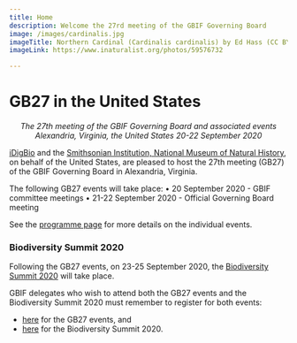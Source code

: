 ```yaml
---
title: Home
description: Welcome the 27rd meeting of the GBIF Governing Board 
image: /images/cardinalis.jpg
imageTitle: Northern Cardinal (Cardinalis cardinalis) by Ed Hass (CC BY-NC 4.0)
imageLink: https://www.inaturalist.org/photos/59576732

---
```


# GB27 in the United States

_<p align="center">The 27th meeting of the GBIF Governing Board and associated events
 Alexandria, Virginia, the United States
  20-22 September 2020_</p>
  
[iDigBio](https://www.idigbio.org/) and the [Smithsonian Institution, National Museum of Natural History](https://www.si.edu/museums/natural-history-museum), on behalf of the United States, are pleased to host the 27th meeting (GB27) of the GBIF Governing Board in Alexandria, Virginia. 

The following GB27 events will take place:
•	20 September 2020 - GBIF committee meetings
•	21-22 September 2020 - Official Governing Board meeting

See the [programme page](https://gb27.gbif.org/en/programme/) for more details on the individual events. 

### Biodiversity Summit 2020

Following the GB27 events, on 23-25 September 2020, the [Biodiversity Summit 2020](https://www.idigbio.org/content/biodiversity-summit-2020) will take place. 

GBIF delegates who wish to attend both the GB27 events and the Biodiversity Summit 2020 must remember to register for both events:
* [here](https://gb27.gbif.org/en/registration/) for the GB27 events, and 
* [here](https://www.eventbrite.com/e/biodiversity-summit-2020-tickets-85264844445) for the Biodiversity Summit 2020.
